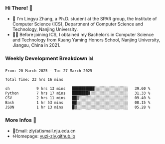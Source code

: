 ### Hi There! 👋 
- 🐳 I'm Lingyu Zhang, a Ph.D. student at the SPAR group, the Institute of Computer Science (ICS), Department of Computer Science and Technology, Nanjing University.
- 🧑‍🎓 Before joining ICS, I obtained my Bachelor’s in Computer Science and Technology from Kuang Yaming Honors School, Nanjing University, Jiangsu, China in 2021.

### Weekly Development Breakdown :bar_chart:

<!--START_SECTION:waka-->

```txt
From: 20 March 2025 - To: 27 March 2025

Total Time: 23 hrs 16 mins

sh            9 hrs 13 mins   ██████████░░░░░░░░░░░░░░░   39.60 %
Python        7 hrs 17 mins   ███████▓░░░░░░░░░░░░░░░░░   31.33 %
CSV           2 hrs 11 mins   ██▒░░░░░░░░░░░░░░░░░░░░░░   09.40 %
Bash          1 hr 53 mins    ██░░░░░░░░░░░░░░░░░░░░░░░   08.15 %
JSON          1 hr 13 mins    █▒░░░░░░░░░░░░░░░░░░░░░░░   05.28 %
```

<!--END_SECTION:waka-->

<!--
### Github Contributions :octocat:

![](https://raw.githubusercontent.com/yuzi-zly/yuzi-zly/output/github-contribution-grid-snake.svg)              
-->

### More Infos 📖

- 📧Email: zly(at)smail.nju.edu.cn
- 🌀Homepage: [yuzi-zly.github.io](https://yuzi-zly.github.io/)

